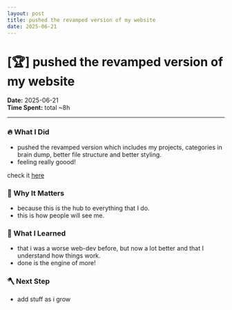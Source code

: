 ```yaml
---
layout: post
title: pushed the revamped version of my website
date: 2025-06-21
---
```

# [🏆] pushed the revamped version of my website

**Date:** 2025-06-21  
**Time Spent:** total ~8h

---

### 🔥 What I Did
- pushed the revamped version which includes my projects, categories in brain dump, better file structure and better styling.
- feeling really goood!

check it [here](https://nibirsan.org)

### 🎯 Why It Matters
- because this is the hub to everything that I do.
- this is how people will see me.

### 🧠 What I Learned
- that i was a worse web-dev before, but now a lot better and that I understand how things work.
- done is the engine of more!

### 🪓 Next Step
- add stuff as i grow

